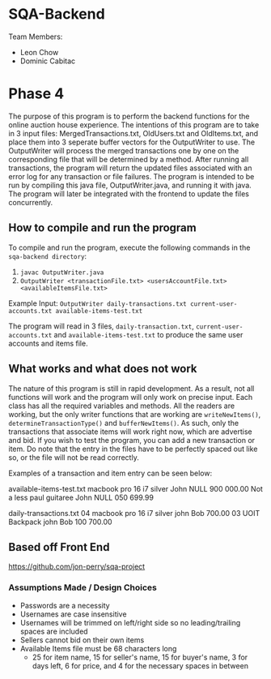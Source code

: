 # SQA-Backend
Team Members:    
- Leon Chow  
- Dominic Cabitac

# Phase 4
The purpose of this program is to perform the backend functions for the online auction house experience. The intentions of this program are to take in 3 input files: MergedTransactions.txt, OldUsers.txt and OldItems.txt, and place them into 3 seperate buffer vectors for the OutputWriter to use. The OutputWriter will process the merged transactions one by one on the corresponding file that will be determined by a method. After running all transactions, the program will return the updated files associated with an error log for any transaction or file failures. The program is intended to be run by compiling this java file, OutputWriter.java, and running it with java. The program will later be integrated with the frontend to update the files concurrently. 

## How to compile and run the program
To compile and run the program, execute the following commands in the `sqa-backend directory`:
1. `javac OutputWriter.java`
2. `OutputWriter <transactionFile.txt> <usersAccountFile.txt> <availableItemsFile.txt>`

Example Input: `OutputWriter daily-transactions.txt current-user-accounts.txt available-items-test.txt`

The program will read in 3 files, `daily-transaction.txt`, `current-user-accounts.txt` and `available-items-test.txt` to produce the same user accounts and items file.

## What works and what does not work
The nature of this program is still in rapid development. As a result, not all functions will work and the program will only work on precise input. Each class has all the required variables and methods. All the readers are working, but the only writer functions that are working are `writeNewItems()`, `determineTransactionType()` and `bufferNewItems()`. As such, only the transactions that associate items will work right now, which are advertise and bid. If you wish to test the program, you can add a new transaction or item. 
Do note that the entry in the files have to be perfectly spaced out like so, or the file will not be read correctly. 

Examples of a transaction and item entry can be seen below:

available-items-test.txt
macbook pro 16 i7 silver  John            NULL            900 000.00
Not a less paul guitaree  John            NULL            050 699.99

daily-transactions.txt
04 macbook pro 16 i7 silver  john            Bob             700.00
03 UOIT Backpack             john            Bob             100 700.00

## Based off Front End
https://github.com/jon-perry/sqa-project

### Assumptions Made / Design Choices
- Passwords are a necessity
- Usernames are case insensitive
- Usernames will be trimmed on left/right side so no leading/trailing spaces are included
- Sellers cannot bid on their own items
- Available Items file must be 68 characters long
    - 25 for item name, 15 for seller's name, 15 for buyer's name, 3 for days left, 6 for price, and 4 for the necessary spaces in between
